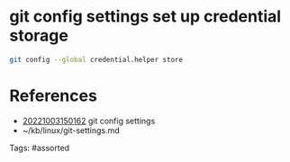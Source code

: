 # git config settings set up credential storage
```bash
git config --global credential.helper store
```

# References
- [20221003150162](/zet/20221003150162/) git config settings
- ~/kb/linux/git-settings.md

Tags:
    #assorted

